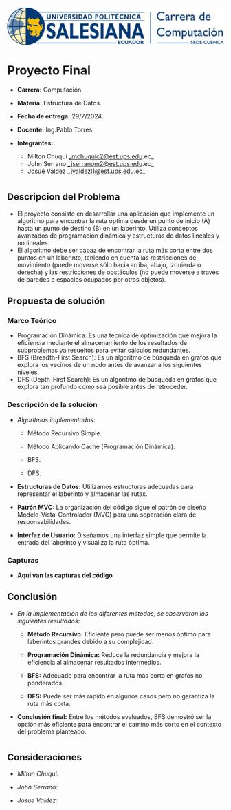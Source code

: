 ![](logo.jpeg)

# Proyecto Final

- **Carrera:** Computación.

- **Materia:** Estructura de Datos.
- **Fecha de entrega:** 29/7/2024.
- **Docente:** Ing.Pablo Torres.
- **Integrantes:**

  - Milton Chuqui _mchuquic2@est.ups.edu.ec_
  - John Serrano _jserranom2@est.ups.edu.ec_
  - Josué Valdez _jvaldezl1@est.ups.edu.ec_
#

## Descripcion del Problema

- El proyecto consiste en desarrollar una aplicación que implemente un algoritmo para encontrar la ruta óptima desde un punto de inicio (A)     hasta un punto de destino (B) en un laberinto. Utiliza conceptos avanzados de programación dinámica y estructuras de datos lineales y no lineales.
- El algoritmo debe ser capaz de encontrar la ruta más corta entre dos puntos en un laberinto, teniendo en cuenta las restricciones de
movimiento (puede moverse sólo hacia arriba, abajo, izquierda o derecha) y las restricciones de obstáculos (no puede moverse a través de paredes o espacios ocupados por otros objetos).


## Propuesta de solución

### Marco Teórico

- Programación Dinámica: Es una técnica de optimización que mejora la eficiencia mediante el almacenamiento de los resultados de subproblemas ya resueltos para evitar cálculos redundantes.
- BFS (Breadth-First Search): Es un algoritmo de búsqueda en grafos que explora los vecinos de un nodo antes de avanzar a los siguientes niveles.
- DFS (Depth-First Search): Es un algoritmo de búsqueda en grafos que explora tan profundo como sea posible antes de retroceder.

### Descripción de la solución

- _Algoritmos implementados:_

  - Método Recursivo Simple.

  - Método Aplicando Cache (Programación Dinámica).
  - BFS.
  - DFS.

- **Estructuras de Datos:** Utilizamos estructuras adecuadas para representar el laberinto y almacenar las rutas.
- **Patrón MVC:** La organización del código sigue el patrón de diseño Modelo-Vista-Controlador (MVC) para una separación clara de responsabilidades.
- **Interfaz de Usuario:** Diseñamos una interfaz simple que permite la entrada del laberinto y visualiza la ruta óptima.

### Capturas
-  **Aqui van las capturas del código**

## Conclusión

- _En la implementación de los diferentes métodos, se observaron
  los siguientes resultados:_

  - **Método Recursivo:** Eficiente pero puede ser menos óptimo para laberintos grandes debido a su complejidad.

  - **Programación Dinámica:** Reduce la redundancia y mejora la eficiencia al almacenar resultados intermedios.
  - **BFS:** Adecuado para encontrar la ruta más corta en grafos no ponderados.
  - **DFS:** Puede ser más rápido en algunos casos pero no garantiza la ruta más corta.

- **Conclusión final:** Entre los métodos evaluados, BFS demostró ser la opción más eficiente para encontrar el camino más corto en el contexto del problema planteado.

#

## Consideraciones

- _Milton Chuqui:_

- _John Serrano:_

- _Josue Valdez:_

#
